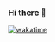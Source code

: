 ### Hi there 👋

[![wakatime](https://wakatime.com/badge/user/20ae8777-f317-495b-bb62-2d584335e03e.svg)](https://wakatime.com/@20ae8777-f317-495b-bb62-2d584335e03e)
